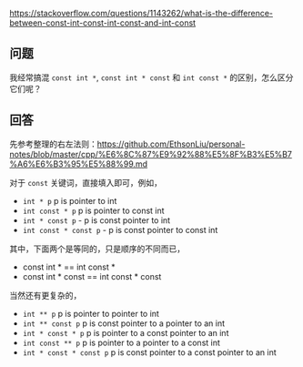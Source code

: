 <https://stackoverflow.com/questions/1143262/what-is-the-difference-between-const-int-const-int-const-and-int-const>

## 问题

我经常搞混 `const int *`, `const int * const` 和 `int const *` 的区别，怎么区分它们呢？ 

## 回答

先参考整理的右左法则：https://github.com/EthsonLiu/personal-notes/blob/master/cpp/%E6%8C%87%E9%92%88%E5%8F%B3%E5%B7%A6%E6%B3%95%E5%88%99.md

对于 `const` 关键词，直接填入即可，例如，

- `int * p`  p is pointer to int
- `int const * p` p is pointer to const int
- `int * const p` - p is const pointer to int
- `int const * const p` - p is const pointer to const int

其中，下面两个是等同的，只是顺序的不同而已，

- const int * == int const *
- const int * const == int const * const

当然还有更复杂的，

- `int ** p` p is pointer to pointer to int
- `int ** const p` p is const pointer to a pointer to an int
- `int * const * p` p is pointer to a const pointer to an int
- `int const ** p` p is pointer to a pointer to a const int
- `int * const * const p` p is const pointer to a const pointer to an int
